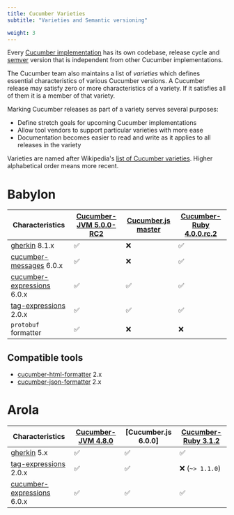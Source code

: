 ```yaml
---
title: Cucumber Varieties
subtitle: "Varieties and Semantic versioning"

weight: 3
---
```


Every [Cucumber implementation](/docs/installation) has its own codebase, release cycle and [semver](https://semver.org/) version that is independent from other Cucumber implementations.

The Cucumber team also maintains a list of *varieties* which defines essential characteristics of various Cucumber versions. A Cucumber release may satisfy zero or more characteristics of a variety. If it satisfies all of them it is a member of that variety.

Marking Cucumber releases as part of a variety serves several purposes:

* Define stretch goals for upcoming Cucumber implementations
* Allow tool vendors to support particular varieties with more ease
* Documentation becomes easier to read and write as it applies to all releases in the variety

Varieties are named after Wikipedia's [list of Cucumber varieties](https://en.wikipedia.org/wiki/List_of_cucumber_varieties). Higher alphabetical order means more recent.

# Babylon

Characteristics               | [Cucumber-JVM 5.0.0-RC2] | [Cucumber.js master] | [Cucumber-Ruby 4.0.0.rc.2]
------------------------------|--------------------------|----------------------|--------------------------
[gherkin] 8.1.x               |                       ✅ |                   ❌ |            ✅ 
[cucumber-messages] 6.0.x     |                       ✅ |                   ❌ |            ✅ 
[cucumber-expressions] 6.0.x  |                       ✅ |                   ✅ |            ✅ 
[tag-expressions] 2.0.x       |                       ✅ |                   ✅ |            ✅ 
`protobuf` formatter          |                       ✅ |                   ❌ |            ❌ 

## Compatible tools

* [cucumber-html-formatter] 2.x
* [cucumber-json-formatter] 2.x

# Arola

Characteristics               | [Cucumber-JVM 4.8.0] | [Cucumber.js 6.0.0] | [Cucumber-Ruby 3.1.2]
------------------------------|----------------------|---------------------|---------------------------
[gherkin] 5.x                 |                   ✅ |                  ✅ |            ✅ 
[tag-expressions] 2.0.x       |                   ✅ |                  ✅ |            ❌ (`~> 1.1.0`) 
[cucumber-expressions] 6.0.x  |                   ✅ |                  ✅ |            ✅ 

<!--
Cucumber versions should ideally point to the latest stable (non-RC) release. 
If not, point to the latest RC release. If no RC release, point to master. 
-->
[Cucumber-JVM 5.0.0-RC2]: https://github.com/cucumber/cucumber-jvm/blob/master/CHANGELOG.md#500-rc2-YYYY-mm-dd
[Cucumber-JVM 4.8.0]: https://github.com/cucumber/cucumber-jvm/blob/master/CHANGELOG.md#480-2019-10-19

[Cucumber-Ruby 4.0.0.rc.2]: https://github.com/cucumber/cucumber-ruby/blob/master/CHANGELOG.md#400rc2-YYYY-mm-dd
[Cucumber-Ruby 3.1.2]: https://github.com/cucumber/cucumber-ruby/blob/master/CHANGELOG.md#312-2018-07-13

[Cucumber.js master]: https://github.com/cucumber/cucumber-js
[Cucumber.js master]: https://github.com/cucumber/cucumber-js

<!-- Libraries -->
[gherkin]: https://github.com/cucumber/cucumber/tree/master/gherkin
[cucumber-messages]: https://github.com/cucumber/cucumber/tree/master/cucumber-messages
[cucumber-expressions]: https://github.com/cucumber/cucumber/tree/master/cucumber-expressions
[tag-expressions]: https://github.com/cucumber/cucumber/tree/master/tag-expressions

<!-- Compatible tools -->
[cucumber-html-formatter]: https://github.com/cucumber/cucumber/tree/master/html-formatter
[cucumber-json-formatter]: https://github.com/cucumber/cucumber/tree/master/json-formatter
